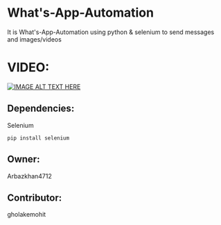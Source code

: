 # What's-App-Automation
It is What's-App-Automation using python &amp; selenium to send messages and images/videos


# VIDEO:

[![IMAGE ALT TEXT HERE](https://img.youtube.com/vi/lWa6hyqT_QI/0.jpg)](https://www.youtube.com/watch?v=lWa6hyqT_QI)

## Dependencies:

Selenium

```
pip install selenium
```

## Owner:

Arbazkhan4712

## Contributor:

gholakemohit

